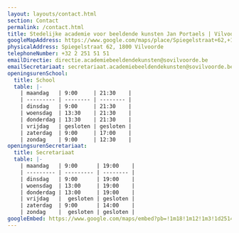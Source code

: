 ```yaml
---
layout: layouts/contact.html
section: Contact
permalink: /contact.html
title: Stedelijke academie voor beeldende kunsten Jan Portaels | Vilvoorde
googleMapAddress: https://www.google.com/maps/place/Spiegelstraat+62,+1800+Vilvoorde/
physicalAddress: Spiegelstraat 62, 1800 Vilvoorde
telephoneNumber: +32 2 251 51 51
emailDirectie: directie.academiebeeldendekunsten@sovilvoorde.be
emailSecretariaat: secretariaat.academiebeeldendekunsten@sovilvoorde.be
openingsurenSchool:
  title: School
  table: |-
    | maandag   | 9:00     | 21:30    |
    | --------- | -------- | -------- |
    | dinsdag   | 9:00     | 21:30    |
    | woensdag  | 13:30    | 21:30    |
    | donderdag | 13:30    | 21:30    |
    | vrijdag   | gesloten | gesloten |
    | zaterdag  | 9:00     | 17:00    |
    | zondag    | 9:00     | 12:30    |
openingsurenSecretariaat:
  title: Secretariaat
  table: |-
    | maandag   | 9:00      | 19:00    |
    | --------- | --------- | -------- |
    | dinsdag   | 9:00      | 19:00    |
    | woensdag  | 13:00     | 19:00    |
    | donderdag | 13:00     | 19:00    |
    | vrijdag   |  gesloten | gesloten |
    | zaterdag  | 9:00      | 14:00    |
    | zondag    |  gesloten | gesloten |
googleEmbed: https://www.google.com/maps/embed?pb=!1m18!1m12!1m3!1d2514.6322351379167!2d4.417528315848299!3d50.930519760537614!2m3!1f0!2f0!3f0!3m2!1i1024!2i768!4f13.1!3m3!1m2!1s0x47c3e800440761f1%3A0xe1b00c2673d8656c!2sSpiegelstraat%2062%2C%201800%20Vilvoorde!5e0!3m2!1snl!2sbe!4v1651680471386!5m2!1snl!2sbe
---
```

